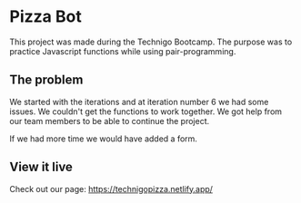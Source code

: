 # Pizza Bot

This project was made during the Technigo Bootcamp.
The purpose was to practice Javascript functions while using pair-programming. 

## The problem

We started with the iterations and at iteration number 6 we had some issues. We couldn't get the functions to work together. We got help from our team members to be able to continue the project.  

If we had more time we would have added a form. 



## View it live

Check out our page: https://technigopizza.netlify.app/
